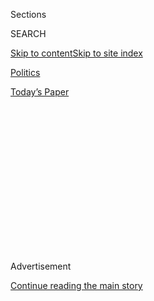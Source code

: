 <div id="app">

<div>

<div>

<div>

<div class="NYTAppHideMasthead css-1q2w90k e1suatyy0">

<div class="section css-ui9rw0 e1suatyy2">

<div class="css-eph4ug er09x8g0">

<div class="css-6n7j50">

</div>

<span class="css-1dv1kvn">Sections</span>

<div class="css-10488qs">

<span class="css-1dv1kvn">SEARCH</span>

</div>

[Skip to content](#site-content)[Skip to site
index](#site-index)

</div>

<div id="masthead-section-label" class="css-1wr3we4 eaxe0e00">

[Politics](https://www.nytimes3xbfgragh.onion/section/politics)

</div>

<div class="css-10698na e1huz5gh0">

</div>

</div>

<div id="masthead-bar-one" class="section hasLinks css-15hmgas e1csuq9d3">

<div class="css-uqyvli e1csuq9d0">

</div>

<div class="css-1uqjmks e1csuq9d1">

</div>

<div class="css-9e9ivx">

[](https://myaccount.nytimes3xbfgragh.onion/auth/login?response_type=cookie&client_id=vi)

</div>

<div class="css-1bvtpon e1csuq9d2">

[Today’s
Paper](https://www.nytimes3xbfgragh.onion/section/todayspaper)

</div>

</div>

</div>

</div>

<div data-aria-hidden="false">

<div id="site-content" data-role="main">

<div>

<div class="css-1aor85t" style="opacity:0.000000001;z-index:-1;visibility:hidden">

<div class="css-1hqnpie">

<div class="css-epjblv">

<span class="css-17xtcya">[Politics](/section/politics)</span><span class="css-x15j1o">|</span><span class="css-fwqvlz">The
Perfect Weapon: How Russian Cyberpower Invaded the
U.S.</span>

</div>

<div class="css-k008qs">

<div class="css-1iwv8en">

<span class="css-18z7m18"></span>

<div>

</div>

</div>

<span class="css-1n6z4y">https://nyti.ms/2hBJis3</span>

<div class="css-1705lsu">

<div class="css-4xjgmj">

<div class="css-4skfbu" data-role="toolbar" data-aria-label="Social Media Share buttons, Save button, and Comments Panel with current comment count" data-testid="share-tools">

  - 
  - 
  - 
  - 
    
    <div class="css-6n7j50">
    
    </div>

  - 
  - 

</div>

</div>

</div>

</div>

</div>

</div>

<div id="NYT_TOP_BANNER_REGION" class="css-13pd83m">

</div>

<div id="top-wrapper" class="css-1sy8kpn">

<div id="top-slug" class="css-l9onyx">

Advertisement

</div>

[Continue reading the main
story](#after-top)

<div class="ad top-wrapper" style="text-align:center;height:100%;display:block;min-height:250px">

<div id="top" class="place-ad" data-position="top" data-size-key="top">

</div>

</div>

<div id="after-top">

</div>

</div>

<div id="sponsor-wrapper" class="css-1hyfx7x">

<div id="sponsor-slug" class="css-19vbshk">

Supported by

</div>

[Continue reading the main
story](#after-sponsor)

<div id="sponsor" class="ad sponsor-wrapper" style="text-align:center;height:100%;display:block">

</div>

<div id="after-sponsor">

</div>

</div>

<div class="css-1vkm6nb ehdk2mb0">

# The Perfect Weapon: How Russian Cyberpower Invaded the U.S.

</div>

<div class="css-79elbk" data-testid="photoviewer-wrapper">

<div class="css-z3e15g" data-testid="photoviewer-wrapper-hidden">

</div>

<div class="css-1a48zt4 ehw59r15" data-testid="photoviewer-children">

![<span class="css-16f3y1r e13ogyst0" data-aria-hidden="true">A filing
cabinet broken into in 1972 as part of the Watergate burglary sits
beside a computer server that Russian hackers breached during the 2016
presidential campaign at the Democratic National Committee’s
headquarters in
Washington.</span><span class="css-cnj6d5 e1z0qqy90" itemprop="copyrightHolder"><span class="css-1ly73wi e1tej78p0">Credit...</span><span><span>Justin
T. Gellerson for The New York
Times</span></span></span>](https://static01.graylady3jvrrxbe.onion/images/2016/12/14/us/14hack-top1-sub/14hack-top1-sub-articleLarge.jpg?quality=75&auto=webp&disable=upscale)

</div>

</div>

<div class="css-xt80pu e12qa4dv0">

<div class="css-18e8msd">

<div class="css-vp77d3 epjyd6m0">

<div class="css-1baulvz">

By [<span class="css-1baulvz" itemprop="name">Eric
Lipton</span>](https://www.nytimes3xbfgragh.onion/by/eric-lipton),
[<span class="css-1baulvz" itemprop="name">David E.
Sanger</span>](https://www.nytimes3xbfgragh.onion/by/david-e-sanger) and
[<span class="css-1baulvz last-byline" itemprop="name">Scott
Shane</span>](https://www.nytimes3xbfgragh.onion/by/scott-shane)

</div>

</div>

  - Dec. 13,
    2016

  - 
    
    <div class="css-4xjgmj">
    
    <div class="css-d8bdto" data-role="toolbar" data-aria-label="Social Media Share buttons, Save button, and Comments Panel with current comment count" data-testid="share-tools">
    
      - 
      - 
      - 
      - 
        
        <div class="css-6n7j50">
        
        </div>
    
      - 
      - 
    
    </div>
    
    </div>

</div>

<div class="css-tk9fsr">

[Читать статью
по-русски](https://www.nytimes3xbfgragh.onion/2016/12/21/world/russia-hack-presidential-election.html "Read in Russian")

</div>

</div>

<div class="section meteredContent css-1r7ky0e" name="articleBody" itemprop="articleBody">

<div class="css-1fanzo5 StoryBodyCompanionColumn">

<div class="css-53u6y8">

WASHINGTON — When Special Agent Adrian Hawkins of the Federal Bureau of
Investigation called the Democratic National Committee in September 2015
to pass along some troubling news about its computer network, he was
transferred, naturally, to the help desk.

His message was brief, if alarming. At least one computer system
belonging to the D.N.C. had been compromised by hackers federal
investigators had named “the
[Dukes](https://labsblog.f-secure.com/2015/09/17/the-dukes-7-years-of-russian-cyber-espionage/),”
a [cyberespionage
team](https://www.nytimes3xbfgragh.onion/2020/07/16/us/politics/vaccine-hacking-russia.html)
linked to the Russian government.

The F.B.I. knew it well: The bureau had spent the last few years trying
to kick the Dukes out of the unclassified email systems of the White
House, the State Department and even the Joint Chiefs of Staff, one of
the government’s best-protected networks.

Yared Tamene, the tech-support contractor at the D.N.C. who fielded the
call, was no expert in cyberattacks. His first moves were to check
Google for “the Dukes” and conduct a cursory search of the D.N.C.
computer system logs to look for hints of such a cyberintrusion. By his
own account, he did not look too hard even after Special Agent Hawkins
called back repeatedly over the next several weeks — in part because he
wasn’t certain the caller was a real F.B.I. agent and not an impostor.

</div>

</div>

<div class="css-1fanzo5 StoryBodyCompanionColumn">

<div class="css-53u6y8">

“I had no way of differentiating the call I just received from a prank
call,” Mr. Tamene wrote in an internal memo, obtained by The New York
Times, that detailed his contact with the F.B.I.

It was the cryptic first sign of a cyberespionage and
information-warfare campaign devised to disrupt the 2016 presidential
election, the first such attempt by a foreign power in American history.
What started as an information-gathering operation, intelligence
officials believe, ultimately morphed into an effort to harm one
candidate, Hillary Clinton, and tip the election to her opponent, Donald
J. Trump.

Like another famous American election scandal, it started with a
break-in at the D.N.C. The first time, 44 years ago at the committee’s
old offices in the Watergate complex, the burglars planted listening
devices and jimmied a filing cabinet. This time, the burglary was
conducted from afar, directed by the Kremlin, with spear-phishing emails
and zeros and
ones.

</div>

</div>

<div style="max-width:100%;margin:0 auto">

<div class="css-17dprlf" data-id="100000004818376" data-slug="14hack-phishing" style="max-width:300px">

</div>

</div>

<div class="css-1fanzo5 StoryBodyCompanionColumn">

<div class="css-53u6y8">

An examination by The Times of the Russian operation — based on
interviews with dozens of players targeted in the attack, intelligence
officials who investigated it and Obama administration officials who
deliberated over the best response — reveals a series of missed signals,
slow responses and a continuing underestimation of the seriousness of
the cyberattack.

</div>

</div>

<div class="css-1fanzo5 StoryBodyCompanionColumn">

<div class="css-53u6y8">

The D.N.C.’s fumbling encounter with the F.B.I. meant the best chance to
halt the Russian intrusion was lost. The failure to grasp the scope of
the attacks undercut efforts to minimize their impact. And the White
House’s reluctance to respond forcefully meant the Russians have not
paid a heavy price for their actions, a decision that could prove
critical in deterring future cyberattacks.

The low-key approach of the F.B.I. meant that Russian hackers could roam
freely through the committee’s network for nearly seven months before
top D.N.C. officials were alerted to the attack and hired cyberexperts
to protect their systems. In the meantime, the hackers moved on to
targets outside the D.N.C., including Mrs. Clinton’s campaign chairman,
John D. Podesta, whose private email account was hacked months later.

Even Mr. Podesta, a savvy Washington insider who had written a [2014
report on cyberprivacy for President
Obama](https://www.whitehouse.gov/sites/default/files/docs/big_data_privacy_report_may_1_2014.pdf),
did not truly understand the gravity of the hacking.

</div>

</div>

<div class="css-79elbk" data-testid="photoviewer-wrapper">

<div class="css-z3e15g" data-testid="photoviewer-wrapper-hidden">

</div>

<div class="css-1a48zt4 ehw59r15" data-testid="photoviewer-children">

![<span class="css-16f3y1r e13ogyst0" data-aria-hidden="true">Charles
Delavan, a Clinton campaign aide, incorrectly legitimized a phishing
email sent to the personal account of John D. Podesta, the campaign
chairman.</span>](https://static01.graylady3jvrrxbe.onion/images/2016/12/14/us/14HACK-tear1/14HACK1-articleLarge.jpg?quality=75&auto=webp&disable=upscale)

</div>

</div>

<div class="css-1fanzo5 StoryBodyCompanionColumn">

<div class="css-53u6y8">

By last summer, Democrats watched in helpless fury as their private
emails and confidential documents appeared online day after day —
procured by Russian intelligence agents, posted on WikiLeaks and other
websites, then eagerly reported on by the American media, including The
Times. Mr. Trump gleefully cited many of the purloined emails on the
campaign trail.

The fallout included [the resignations of Representative Debbie
Wasserman Schultz of
Florida](https://www.nytimes3xbfgragh.onion/2016/07/25/us/politics/debbie-wasserman-schultz-dnc-wikileaks-emails.html),
the chairwoman of the D.N.C., and most of her top party aides. Leading
Democrats were sidelined at the height of the campaign, silenced by
revelations of embarrassing emails or consumed by the scramble to deal
with the hacking. Though little-noticed by the public, [confidential
documents taken by the Russian hackers from the D.N.C.’s sister
organization](https://guccifer2.wordpress.com/2016/08/15/dccc-internal-docs-on-primaries-in-florida/),
the Democratic Congressional Campaign Committee, turned up in
congressional races in a dozen states, [tainting some of them with
accusations of
scandal](http://www.nytimes3xbfgragh.onion/2016/12/13/us/politics/house-democrats-hacking-dccc.html "Times article on the Democratic House candidates who were affected.").

</div>

</div>

<div class="css-79elbk" data-testid="photoviewer-wrapper">

<div class="css-z3e15g" data-testid="photoviewer-wrapper-hidden">

</div>

<div class="css-1a48zt4 ehw59r15" data-testid="photoviewer-children">

<div class="css-1xdhyk6 erfvjey0">

<span class="css-1ly73wi e1tej78p0">Image</span>

<div class="css-zjzyr8">

<div data-testid="lazyimage-container" style="height:250.68888888888893px">

</div>

</div>

</div>

<span class="css-16f3y1r e13ogyst0" data-aria-hidden="true">President
Vladimir V. Putin of Russia during a reception last week at the Kremlin
in
Moscow.</span><span class="css-cnj6d5 e1z0qqy90" itemprop="copyrightHolder"><span class="css-1ly73wi e1tej78p0">Credit...</span><span>Pool
photo by Alexei Nikolsky</span></span>

</div>

</div>

<div class="css-1fanzo5 StoryBodyCompanionColumn">

<div class="css-53u6y8">

In recent days, a skeptical president-elect, the nation’s intelligence
agencies and the two major parties have become embroiled in an
extraordinary public dispute over what evidence exists that President
Vladimir V. Putin of Russia moved beyond mere espionage to deliberately
try to subvert American democracy and pick the winner of the
presidential election.

</div>

</div>

<div class="css-1fanzo5 StoryBodyCompanionColumn">

<div class="css-53u6y8">

Many of Mrs. Clinton’s closest aides believe that the Russian assault
had a profound impact on the election, while conceding that other
factors — Mrs. Clinton’s weaknesses as a candidate; her private email
server; the public statements of the F.B.I. director, James B. Comey,
about her handling of classified information — were also important.

While there’s no way to be certain of the ultimate impact of the hack,
this much is clear: A low-cost, high-impact weapon that Russia had
test-fired in elections from Ukraine to Europe was trained on the United
States, with devastating effectiveness. For Russia, with an enfeebled
economy and a nuclear arsenal it cannot use short of all-out war,
cyberpower proved the perfect weapon: cheap, hard to see coming, hard to
trace.

</div>

</div>

<div class="css-1sngw6j">

[](https://www.nytimes3xbfgragh.onion/interactive/2016/07/27/us/politics/trail-of-dnc-emails-russia-hacking.html)

<div class="css-1eoytci">

![](https://static01.graylady3jvrrxbe.onion/images/2016/07/27/us/politics/trail-of-dnc-emails-russia-hacking-1469656463301/trail-of-dnc-emails-russia-hacking-1469656463301-thumbLarge-v6.png)

</div>

<div class="css-1rha1bf">

## Following the Links From Russian Hackers to the U.S. Election

How U.S. intelligence officials have connected the Russian government to
an attempt to disrupt the 2016 presidential election.

</div>

</div>

<div class="css-1fanzo5 StoryBodyCompanionColumn">

<div class="css-53u6y8">

“There shouldn’t be any doubt in anybody’s mind,” Adm. Michael S.
Rogers, the director of the National Security Agency and commander of
United States Cyber Command, said at a postelection conference. “This
was not something that was done casually, this was not something that
was done by chance, this was not a target that was selected purely
arbitrarily,” he said. “This was a conscious effort by a nation-state to
attempt to achieve a specific effect.”

For the people whose emails were stolen, this new form of political
sabotage has left a trail of shock and professional damage. Neera
Tanden, president of the Center for American Progress and a key Clinton
supporter, recalls walking into the busy Clinton transition offices,
humiliated to see her face on television screens as pundits [discussed a
leaked email in which she had called Mrs. Clinton’s instincts
“suboptimal.”](http://www.cnn.com/2016/10/18/politics/clinton-staffers-frustrated-hillary-clinton-bill-clinton-chelsea-clinton/)

“It was just a sucker punch to the gut every day,” Ms. Tanden said. “It
was the worst professional experience of my
life.”

</div>

</div>

<div style="max-width:100%;margin:0 auto">

<div class="css-17dprlf" data-id="100000004827145" data-slug="14hack-pq1" style="max-width:300px">

</div>

</div>

<div class="css-1fanzo5 StoryBodyCompanionColumn">

<div class="css-53u6y8">

The United States, too, has carried out cyberattacks, and in decades
past the C.I.A. tried to subvert foreign elections. But the Russian
attack is increasingly understood across the political spectrum as an
ominous historic landmark — with one notable exception: Mr. Trump has
rejected the findings of the intelligence agencies he will soon oversee
as “ridiculous,” insisting that the hacker may be American, or Chinese,
but that “they have no idea.”

Mr. Trump cited the reported disagreements between the agencies about
whether Mr. Putin intended to help elect him. On Tuesday, a Russian
government spokesman echoed Mr. Trump’s scorn.

“This tale of ‘hacks’ resembles a banal brawl between American security
officials over spheres of influence,” Maria Zakharova, the spokeswoman
for the Russian Foreign Ministry, wrote on
Facebook.

</div>

</div>

<div style="max-width:100%;margin:0 auto">

<div class="css-17dprlf" data-id="100000004823193" data-slug="dccc-promo" style="max-width:300px">

</div>

</div>

<div class="css-1fanzo5 StoryBodyCompanionColumn">

<div class="css-53u6y8">

Over the weekend, four prominent senators — two Republicans and two
Democrats — joined forces to pledge an investigation while pointedly
ignoring Mr. Trump’s skeptical claims.

“Democrats and Republicans must work together, and across the
jurisdictional lines of the Congress, to examine these recent incidents
thoroughly and devise comprehensive solutions to deter and defend
against further cyberattacks,” said Senators John McCain, Lindsey
Graham, Chuck Schumer and Jack Reed.

</div>

</div>

<div class="css-1fanzo5 StoryBodyCompanionColumn">

<div class="css-53u6y8">

“This cannot become a partisan issue,” they said. “The stakes are too
high for our country.”

## A Target for Break-Ins

Sitting in the basement of the Democratic National Committee
headquarters, below a wall-size 2012 portrait of a smiling Barack Obama,
is a 1960s-era filing cabinet missing the handle on the bottom drawer.
Only a framed newspaper story hanging on the wall hints at the
importance of this aged piece of office furniture.

[“GOP Security Aide Among 5 Arrested in Bugging
Affair,”](http://www.washingtonpost.com/wp-srv/local/longterm/tours/scandal/watergat.htm)
reads the headline from the front page of The Washington Post on June
19, 1972, with the bylines of Bob Woodward and Carl Bernstein.

Andrew Brown, 37, the technology director at the D.N.C., was born after
that famous break-in. But as he began to plan for this year’s election
cycle, he was well aware that the D.N.C. could become a break-in target
again.

There were aspirations to ensure that the D.N.C. was well protected
against cyberintruders — and then there was the reality, Mr. Brown and
his bosses at the organization acknowledged: The D.N.C. was a nonprofit
group, dependent on donations, with a fraction of the security budget
that a corporation its size would have.

“There was never enough money to do everything we needed to do,” Mr.
Brown said.

The D.N.C. had a standard email spam-filtering service, intended to
block phishing attacks and malware created to resemble legitimate email.
But when Russian hackers started in on the D.N.C., the committee did not
have the most advanced systems in place to track suspicious traffic,
internal D.N.C. memos show.

Mr. Tamene, who reports to Mr. Brown and fielded the call from the
F.B.I. agent, was not a full-time D.N.C. employee; he works for a
Chicago-based contracting firm called [The MIS
Department](https://web.archive.org/web/20160507204851/http://www.misdepartment.com/staff).
He was left to figure out, largely on his own, how to respond — and even
whether the man who had called in to the D.N.C. switchboard was really
an F.B.I. agent.

“The F.B.I. thinks the D.N.C. has at least one compromised computer on
its network and the F.B.I. wanted to know if the D.N.C. is aware, and if
so, what the D.N.C. is doing about it,” Mr. Tamene wrote in an internal
memo about his contacts with the F.B.I. He added that “the Special Agent
told me to look for a specific type of malware dubbed ‘Dukes’ by the
U.S. intelligence community and in cybersecurity circles.”

</div>

</div>

<div class="css-1fanzo5 StoryBodyCompanionColumn">

<div class="css-53u6y8">

Part of the problem was that Special Agent Hawkins did not show up in
person at the D.N.C. Nor could he email anyone there, as that risked
alerting the hackers that the F.B.I. knew they were in the
system.

</div>

</div>

<div class="css-79elbk" data-testid="photoviewer-wrapper">

<div class="css-z3e15g" data-testid="photoviewer-wrapper-hidden">

</div>

<div class="css-1a48zt4 ehw59r15" data-testid="photoviewer-children">

<div class="css-1xdhyk6 erfvjey0">

<span class="css-1ly73wi e1tej78p0">Image</span>

<div class="css-zjzyr8">

<div data-testid="lazyimage-container" style="height:190.75555555555553px">

</div>

</div>

</div>

<span class="css-16f3y1r e13ogyst0" data-aria-hidden="true">An internal
memo by Yared Tamene, a tech-support contractor at the D.N.C., expressed
uncertainty about the identity of Special Agent Adrian Hawkins of the
F.B.I., who called to inform him of the breach.</span>

</div>

</div>

<div class="css-1fanzo5 StoryBodyCompanionColumn">

<div class="css-53u6y8">

Mr. Tamene’s initial scan of the D.N.C. system — using his
less-than-optimal tools and incomplete targeting information from the
F.B.I. — found nothing. So when Special Agent Hawkins called repeatedly
in October, leaving voice mail messages for Mr. Tamene, urging him to
call back, “I did not return his calls, as I had nothing to report,” Mr.
Tamene explained in his memo.

In November, Special Agent Hawkins called with more ominous news. A
D.N.C. computer was “calling home, where home meant Russia,” Mr.
Tamene’s memo says, referring to software sending information to
Moscow. “SA Hawkins added that the F.B.I. thinks that this calling home
behavior could be the result of a state-sponsored attack.”

Mr. Brown knew that Mr. Tamene, who declined to comment, was fielding
calls from the F.B.I. But he was tied up on a different problem:
evidence suggesting that the campaign of Senator Bernie Sanders of
Vermont, Mrs. Clinton’s main Democratic opponent, had improperly gained
access to her campaign data.

Ms. Wasserman Schultz, then the D.N.C.’s chairwoman, and Amy Dacey, then
its chief executive, said in interviews that neither of them was
notified about the early reports that the committee’s system had likely
been compromised.

Shawn Henry, who once led the F.B.I.’s cyber division and is now
president of CrowdStrike Services, the cybersecurity firm retained by
the D.N.C. in April, said he was baffled that the F.B.I. did not call a
more senior official at the D.N.C. or send an agent in person to the
party headquarters to try to force a more vigorous response.

</div>

</div>

<div class="css-1fanzo5 StoryBodyCompanionColumn">

<div class="css-53u6y8">

“We are not talking about an office that is in the middle of the woods
of Montana,” Mr. Henry said. “We are talking about an office that is
half a mile from the F.B.I. office that is getting the notification.”

“This is not a mom-and-pop delicatessen or a local library. This is a
critical piece of the U.S. infrastructure because it relates to our
electoral process, our elected officials, our legislative process, our
executive process,” he added. “To me it is a high-level, serious issue,
and if after a couple of months you don’t see any results, somebody
ought to raise that to a higher level.”

The F.B.I. declined to comment on the agency’s handling of the hack.
“The F.B.I. takes very seriously any compromise of public and private
sector systems,” it said in a statement, adding that agents “will
continue to share information” to help targets “safeguard their systems
against the actions of persistent cybercriminals.”

By March, Mr. Tamene and his team had met at least twice in person with
the F.B.I. and concluded that Agent Hawkins was really a federal
employee. But then the situation took a dire turn.

A second team of Russian-affiliated hackers began to target the D.N.C.
and other players in the political world, particularly Democrats. Billy
Rinehart, a former D.N.C. regional field director who was then working
for Mrs. Clinton’s campaign, got an odd email warning from Google.

“Someone just used your password to try to sign into your Google
account,” [the March 22 email
said](http://www.documentcloud.org/documents/3237163-Rinehart-Hacking-Email.html),
adding that the sign-in attempt had occurred in Ukraine. “Google stopped
this sign-in attempt. You should change your password immediately.”

Mr. Rinehart was in Hawaii at the time. He remembers checking his email
at 4 a.m. for messages from East Coast associates. Without thinking much
about the notification, he clicked on the “change password” button and
half asleep, as best he can remember, he typed in a new
password.

</div>

</div>

<div class="css-79elbk" data-testid="photoviewer-wrapper">

<div class="css-z3e15g" data-testid="photoviewer-wrapper-hidden">

</div>

<div class="css-1a48zt4 ehw59r15" data-testid="photoviewer-children">

<div class="css-1xdhyk6 erfvjey0">

<span class="css-1ly73wi e1tej78p0">Image</span>

<div class="css-zjzyr8">

<div data-testid="lazyimage-container" style="height:333.1777777777778px">

</div>

</div>

</div>

<span class="css-16f3y1r e13ogyst0" data-aria-hidden="true">A screenshot
of the phishing email that Billy Rinehart clicked on, unknowingly giving
Russian hackers access to his account. The New York Times has redacted
Mr. Rinehart’s email address.</span>

</div>

</div>

<div class="css-1fanzo5 StoryBodyCompanionColumn">

<div class="css-53u6y8">

What he did not know until months later is that he had just given the
Russian hackers access to his email account.

Hundreds of similar phishing emails were being sent to American
political targets, including an identical email sent on March 19 to Mr.
Podesta, chairman of the Clinton campaign. Given how many emails Mr.
Podesta received through this personal email account, several aides also
had access to it, and one of them noticed the warning email, sending it
to a computer technician to make sure it was legitimate before anyone
clicked on the “change password” button.

“This is a legitimate email,” Charles Delavan, [a Clinton campaign aide,
replied](https://wikileaks.org/podesta-emails/emailid/34899) to another
of Mr. Podesta’s aides, who had noticed the alert. “John needs to change
his password immediately.”

With another click, a decade of emails that Mr. Podesta maintained in
his Gmail account — a total of about 60,000 — were unlocked for the
Russian hackers. Mr. Delavan, in an interview, said that his bad advice
was a result of a typo: He knew this was a phishing attack, as the
campaign was getting dozens of them. He said he had meant to type that
it was an “illegitimate” email, an error that he said has plagued him
ever
since.

</div>

</div>

<div class="css-79elbk" data-testid="photoviewer-wrapper">

<div class="css-z3e15g" data-testid="photoviewer-wrapper-hidden">

</div>

<div class="css-1a48zt4 ehw59r15" data-testid="photoviewer-children">

<div class="css-1xdhyk6 erfvjey0">

<span class="css-1ly73wi e1tej78p0">Image</span>

<div class="css-zjzyr8">

<div data-testid="lazyimage-container" style="height:258.4561403508772px">

</div>

</div>

</div>

<span class="css-16f3y1r e13ogyst0" data-aria-hidden="true">Mr. Podesta,
center, with Huma Abedin, Hillary Clinton’s closest aide, in Brooklyn
the day after the election. Hackers gained access to tens of thousands
of Mr. Podesta’s
emails.</span><span class="css-cnj6d5 e1z0qqy90" itemprop="copyrightHolder"><span class="css-1ly73wi e1tej78p0">Credit...</span><span>Dave
Sanders for The New York Times</span></span>

</div>

</div>

<div class="css-1fanzo5 StoryBodyCompanionColumn">

<div class="css-53u6y8">

During this second wave, the hackers also gained access to the
Democratic Congressional Campaign Committee, and then, through a virtual
private network connection, to the main computer network of the D.N.C.

</div>

</div>

<div class="css-1fanzo5 StoryBodyCompanionColumn">

<div class="css-53u6y8">

The F.B.I. observed this surge of activity as well, again reaching out
to Mr. Tamene to warn him. Yet Mr. Tamene still saw no reason to be
alarmed: He found copies of the phishing emails in the D.N.C.’s spam
filter. But he had no reason, he said, to believe that the computer
systems had been infiltrated.

One bit of progress had finally been made by the middle of April: The
D.N.C., seven months after it had first been warned, finally installed a
“robust set of monitoring tools,” Mr. Tamene’s internal memo
says.

## Honing Stealthy Tactics

</div>

</div>

<div class="css-79elbk" data-testid="photoviewer-wrapper">

<div class="css-z3e15g" data-testid="photoviewer-wrapper-hidden">

</div>

<div class="css-1a48zt4 ehw59r15" data-testid="photoviewer-children">

<div class="css-1xdhyk6 erfvjey0">

<span class="css-1ly73wi e1tej78p0">Image</span>

<div class="css-zjzyr8">

<div data-testid="lazyimage-container" style="height:257.77777777777777px">

</div>

</div>

</div>

<span class="css-16f3y1r e13ogyst0" data-aria-hidden="true">The
headquarters of the Russian F.S.B., the main successor to the Soviet-era
K.G.B., in
Moscow.</span><span class="css-cnj6d5 e1z0qqy90" itemprop="copyrightHolder"><span class="css-1ly73wi e1tej78p0">Credit...</span><span>Pavel
Golovkin/Associated Press</span></span>

</div>

</div>

<div class="css-1fanzo5 StoryBodyCompanionColumn">

<div class="css-53u6y8">

The United States had two decades of warning that Russia’s intelligence
agencies were trying to break into America’s most sensitive computer
networks. But the Russians have always managed to stay a step ahead.

Their first major attack was detected on Oct. 7, 1996, when a computer
operator at the Colorado School of Mines discovered some nighttime
computer activity he could not explain. The school had a major contract
with the Navy, and the operator warned his contacts there. But as
happened two decades later at the D.N.C., at first “everyone was unable
to connect the dots,” said [Thomas
Rid](http://www.kcl.ac.uk/sspp/departments/warstudies/people/professors/rid.aspx),
a scholar at King’s College in London who has studied the attack.

Investigators gave it a name — [Moonlight
Maze](https://medium.com/@chris_doman/the-first-sophistiated-cyber-attacks-how-operation-moonlight-maze-made-history-2adb12cc43f7#.ghd5tn5cf)
— and spent two years, often working day and night, tracing how it
hopped from the Navy to the Department of Energy to the Air Force and
NASA. In the end, they concluded that the total number of files stolen,
if printed and stacked, would be taller than the Washington Monument.

Whole weapons designs were flowing out the door, and it was a first
taste of what was to come: an escalating campaign of cyberattacks around
the world.

</div>

</div>

<div class="css-1fanzo5 StoryBodyCompanionColumn">

<div class="css-53u6y8">

But for years, the Russians stayed largely out of the headlines, thanks
to the Chinese — who took bigger risks, and often got caught. They stole
the designs for the F-35 fighter jet, corporate secrets for rolling
steel, even the blueprints for gas pipelines that supply much of the
United States. And during the 2008 presidential election cycle, Chinese
intelligence hacked into the campaigns of Mr. Obama and Mr. McCain,
making off with internal position papers and communications. But they
didn’t publish any of it.

The Russians had not gone away, of course. “They were just a lot more
stealthy,” said [Kevin
Mandia](https://www.fireeye.com/company/leadership.html), a former Air
Force intelligence officer who spent most of his days fighting off
Russian cyberattacks before founding Mandiant, a cybersecurity firm that
is now a division of FireEye — and the company the Clinton campaign
brought in to secure its own systems.

The Russians were also quicker to turn their attacks to political
purposes. A 2007 cyberattack on Estonia, a former Soviet republic that
had joined NATO, sent a message that Russia could paralyze the country
without invading it. The next year cyberattacks were used during
Russia’s war with Georgia.

But American officials did not imagine that the Russians would dare try
those techniques inside the United States. They were largely focused on
preventing what former Defense Secretary Leon E. Panetta warned was an
approaching “cyber Pearl Harbor” — a shutdown of the power grid or
cellphone networks.

But in 2014 and 2015, a Russian hacking group began systematically
targeting the State Department, the White House and the Joint Chiefs of
Staff. “Each time, they eventually met with some form of success,”
Michael Sulmeyer, a former cyberexpert for the secretary of defense, and
Ben Buchanan, now both of the [Harvard Cyber Security
Project](http://belfercenter.ksg.harvard.edu/project/69/cyber_security_project.html),
wrote recently in a soon-to-be published paper for the Carnegie
Endowment.

The Russians grew stealthier and stealthier, tricking government
computers into sending out data while disguising the electronic “command
and control” messages that set off alarms for anyone looking for
malicious actions. The State Department was so crippled that it
repeatedly closed its systems to throw out the intruders. At one point,
officials traveling to Vienna with Secretary of State John Kerry for the
Iran nuclear negotiations had to set up commercial Gmail accounts just
to communicate with one another and with reporters traveling with them.

Mr. Obama was briefed regularly on all this, but he made a decision that
many in the White House now regret: He did not name Russians publicly,
or issue sanctions. There was always a reason: fear of escalating a
cyberwar, and concern that the United States needed Russia’s cooperation
in negotiations over Syria.

</div>

</div>

<div class="css-1fanzo5 StoryBodyCompanionColumn">

<div class="css-53u6y8">

“We’d have all these circular meetings,” one senior State Department
official said, “in which everyone agreed you had to push back at the
Russians and push back hard. But it didn’t happen.”

So the Russians escalated again — breaking into systems not just for
espionage, but to publish or broadcast what they found, known as
“doxing” in the cyberworld.

It was a brazen change in tactics, moving the Russians from espionage to
influence operations. In February 2014, [they broadcast an intercepted
phone
call](https://www.nytimes3xbfgragh.onion/2014/02/08/world/europe/ukraine.html)
between Victoria Nuland, the assistant secretary of state who handles
Russian affairs and has a contentious relationship with Mr. Putin, and
Geoffrey Pyatt, the United States ambassador to Ukraine. Ms. Nuland was
heard describing a little-known American effort to broker a deal in
Ukraine, then in political turmoil.

They were not the only ones on whom the Russians used the steal-and-leak
strategy. The Open Society Foundation, run by George Soros, was a major
target, and [when its documents were
released](http://soros.dcleaks.com/), some turned out to have been
altered to make it appear as if the foundation was financing Russian
opposition members.

Last year, the attacks became more aggressive. Russia hacked a major
French television station, frying critical hardware. Around Christmas,
it attacked part of the power grid in Ukraine, dropping a portion of the
country into darkness, killing backup generators and taking control of
generators. In retrospect, it was a warning shot.

The attacks “were not fully integrated military operations,” Mr.
Sulmeyer said. But they showed an increasing
boldness.

## Cozy Bear and Fancy Bear

</div>

</div>

<div class="css-79elbk" data-testid="photoviewer-wrapper">

<div class="css-z3e15g" data-testid="photoviewer-wrapper-hidden">

</div>

<div class="css-1a48zt4 ehw59r15" data-testid="photoviewer-children">

<div class="css-1xdhyk6 erfvjey0">

<span class="css-1ly73wi e1tej78p0">Image</span>

<div class="css-zjzyr8">

<div data-testid="lazyimage-container" style="height:257.77777777777777px">

</div>

</div>

</div>

<span class="css-16f3y1r e13ogyst0" data-aria-hidden="true">Supporters
of President-elect Donald J. Trump at a “thank you” rally last week in
Des
Moines.</span><span class="css-cnj6d5 e1z0qqy90" itemprop="copyrightHolder"><span class="css-1ly73wi e1tej78p0">Credit...</span><span>Doug
Mills/The New York Times</span></span>

</div>

</div>

<div class="css-1fanzo5 StoryBodyCompanionColumn">

<div class="css-53u6y8">

The day before the White House Correspondents’ Association dinner in
April, Ms. Dacey, the D.N.C.’s chief executive, was preparing for a
night of parties when she got an urgent phone call.

With the new monitoring system in place, Mr. Tamene had examined
administrative logs of the D.N.C.’s computer system and found something
very suspicious: An unauthorized person, with administrator-level
security status, had gained access to the D.N.C.’s computers.

“Not sure it is related to what the F.B.I. has been noticing,” said one
internal D.N.C. email sent on April 29. “The D.N.C. may have been hacked
in a serious way this week, with password theft,
etc.”

</div>

</div>

<div style="max-width:100%;margin:0 auto">

<div class="css-17dprlf" data-id="100000004827157" data-slug="14hack-pq2" style="max-width:300px">

</div>

</div>

<div class="css-1fanzo5 StoryBodyCompanionColumn">

<div class="css-53u6y8">

No one knew just how bad the breach was — but it was clear that a lot
more than a single filing cabinet worth of materials might have been
taken. A secret committee was immediately created, including Ms. Dacey,
Ms. Wasserman Schultz, Mr. Brown and [Michael
Sussmann](https://www.perkinscoie.com/en/professionals/michael-sussmann.html),
a former cybercrimes prosecutor at the Department of Justice who now
works at Perkins Coie, the Washington law firm that handles D.N.C.
political matters.

“Three most important questions,” Mr. Sussmann wrote to his clients the
night the break-in was confirmed. “1) What data was accessed? 2) How was
it done? 3) How do we stop it?”

Mr. Sussmann instructed his clients not to use D.N.C. email because they
had just one opportunity to lock the hackers out — an effort that could
be foiled if the hackers knew that the D.N.C. was on to them.

</div>

</div>

<div class="css-1fanzo5 StoryBodyCompanionColumn">

<div class="css-53u6y8">

“You only get one chance to raise the drawbridge,” Mr. Sussmann said.
“If the adversaries know you are aware of their presence, they will
take steps to burrow in, or erase the logs that show they were
present.”

</div>

</div>

<div class="css-79elbk" data-testid="photoviewer-wrapper">

<div class="css-z3e15g" data-testid="photoviewer-wrapper-hidden">

</div>

<div class="css-1a48zt4 ehw59r15" data-testid="photoviewer-children">

<div class="css-1xdhyk6 erfvjey0">

<span class="css-1ly73wi e1tej78p0">Image</span>

<div class="css-zjzyr8">

<div data-testid="lazyimage-container" style="height:124.37777777777778px">

</div>

</div>

</div>

<span class="css-16f3y1r e13ogyst0" data-aria-hidden="true">Michael
Sussmann, a Washington lawyer and former cybercrime prosecutor at the
Justice Department, received an email in late April confirming that the
D.N.C.’s computer system had been compromised.</span>

</div>

</div>

<div class="css-1fanzo5 StoryBodyCompanionColumn">

<div class="css-53u6y8">

The D.N.C. immediately hired
[CrowdStrike](https://www.crowdstrike.com/), a cybersecurity firm, to
scan its computers, identify the intruders and build a new computer and
telephone system from scratch. Within a day, CrowdStrike confirmed that
the intrusion had originated in Russia, Mr. Sussmann said.

The work that such companies do is a computer version of old-fashioned
crime scene investigation, with fingerprints, bullet casings and DNA
swabs replaced by an electronic trail that can be just as incriminating.
And just as police detectives learn to identify the telltale methods of
a veteran burglar, so CrowdStrike investigators recognized the
distinctive handiwork of Cozy Bear and Fancy Bear.

Those are CrowdStrike’s nicknames for the two Russian hacking groups
that the firm found at work inside the D.N.C. network. Cozy Bear — the
group also known as the Dukes or A.P.T. 29, for “advanced persistent
threat” — may or may not be associated with the F.S.B., the main
successor to the Soviet-era K.G.B., but it is widely believed to be a
Russian government operation. It made its first appearance in 2014, said
Dmitri Alperovitch, CrowdStrike’s co-founder and chief technology
officer.

It was Cozy Bear, CrowdStrike concluded, that first penetrated the
D.N.C. in the summer of 2015, by sending spear-phishing emails to a long
list of American government agencies, Washington nonprofits and
government contractors. Whenever someone clicked on a phishing message,
the Russians would enter the network, “exfiltrate” documents of interest
and stockpile them for intelligence purposes.

“Once they got into the D.N.C., they found the data valuable and decided
to continue the operation,” said Mr. Alperovitch, who was born in Russia
and moved to the United States as a teenager.

</div>

</div>

<div class="css-1fanzo5 StoryBodyCompanionColumn">

<div class="css-53u6y8">

Only in March 2016 did Fancy Bear show up — first penetrating the
computers of the Democratic Congressional Campaign Committee, and then
jumping to the D.N.C., investigators believe. Fancy Bear, sometimes
called A.P.T. 28 and believed to be directed by the G.R.U., Russia’s
military intelligence agency, is an older outfit, tracked by Western
investigators for nearly a decade. It was Fancy Bear that got hold of
Mr. Podesta’s email.

Attribution, as the skill of identifying a cyberattacker is known, is
more art than science. It is often impossible to name an attacker with
absolute certainty. But over time, by accumulating a reference library
of hacking techniques and targets, it is possible to spot repeat
offenders. Fancy Bear, for instance, has gone after military and
political targets in Ukraine and Georgia, and at NATO installations.

That largely rules out cybercriminals and most countries, Mr.
Alperovitch said. “There’s no plausible actor that has an interest in
all those victims other than Russia,” he said. Another clue: The Russian
hacking groups tended to be active during working hours in the Moscow
time zone.

To their astonishment, Mr. Alperovitch said, CrowdStrike experts found
signs that the two Russian hacking groups had not coordinated their
attacks. Fancy Bear, apparently not knowing that Cozy Bear had been
rummaging in D.N.C. files for months, took many of the same documents.

In the six weeks after CrowdStrike’s arrival, in total secrecy, the
computer system at the D.N.C. was replaced. For a weekend, email and
phones were shut off; employees were told it was a system upgrade. All
laptops were turned in and the hard drives wiped clean, with the
uninfected information on them imaged to new drives.

Though D.N.C. officials had learned that the Democratic Congressional
Campaign Committee had been infected, too, they did not notify their
sister organization, which was in the same building, because they were
afraid that it would leak.

All of this work took place as the bitter contest for the Democratic
nomination continued to play out between Mrs. Clinton and Mr. Sanders,
and it was already causing a major distraction for Ms. Wasserman Schultz
and the D.N.C.’s chief executive.

</div>

</div>

<div class="css-1fanzo5 StoryBodyCompanionColumn">

<div class="css-53u6y8">

“This was not a bump in the road — bumps in the road happen all the
time,” she said in an interview. “Two different Russian spy agencies had
hacked into our network and stolen our property. And we did not yet know
what they had taken. But we knew they had very broad access to our
network. There was a tremendous amount of uncertainty. And it was
chilling.”

The D.N.C. executives and their lawyer had their first formal meeting
with senior F.B.I. officials in mid-June, nine months after the bureau’s
first call to the tech-support contractor. Among the early requests at
that meeting, according to participants: that the federal government
make a quick “attribution” formally blaming actors with ties to Russian
government for the attack to make clear that it was not routine hacking
but foreign espionage.

“You have a presidential election underway here and you know that the
Russians have hacked into the D.N.C.,” Mr. Sussmann said, recalling the
message to the F.B.I. “We need to tell the American public that. And
soon.”

## The Media’s Role

</div>

</div>

<div class="css-79elbk" data-testid="photoviewer-wrapper">

<div class="css-z3e15g" data-testid="photoviewer-wrapper-hidden">

</div>

<div class="css-1a48zt4 ehw59r15" data-testid="photoviewer-children">

<div class="css-1xdhyk6 erfvjey0">

<span class="css-1ly73wi e1tej78p0">Image</span>

<div class="css-zjzyr8">

<div data-testid="lazyimage-container" style="height:257.77777777777777px">

</div>

</div>

</div>

<span class="css-16f3y1r e13ogyst0" data-aria-hidden="true">Supporters
of Senator Bernie Sanders’s presidential campaign protested at the
Democratic National Convention in Philadelphia in
July.</span><span class="css-cnj6d5 e1z0qqy90" itemprop="copyrightHolder"><span class="css-1ly73wi e1tej78p0">Credit...</span><span>Ruth
Fremson/The New York Times</span></span>

</div>

</div>

<div class="css-1fanzo5 StoryBodyCompanionColumn">

<div class="css-53u6y8">

In mid-June, on Mr. Sussmann’s advice, D.N.C. leaders decided to take a
bold step. Concerned that word of the hacking might leak, they decided
to go public in The Washington Post with the
[news](https://www.washingtonpost.com/world/national-security/russian-government-hackers-penetrated-dnc-stole-opposition-research-on-trump/2016/06/14/cf006cb4-316e-11e6-8ff7-7b6c1998b7a0_story.html)
that the committee had been attacked. That way, they figured, they could
get ahead of the story, win a little sympathy from voters for being
victimized by Russian hackers and refocus on the campaign.

But the very next day, a new, deeply unsettling shock awaited them.
Someone calling himself Guccifer 2.0
[appeared](https://guccifer2.wordpress.com/2016/06/15/dnc/) on the web,
claiming to be the D.N.C. hacker — and he posted a confidential
committee document detailing Mr. Trump’s record and half a dozen other
documents to prove his bona fides.

</div>

</div>

<div class="css-cfo9c3">

</div>

<div class="css-1fanzo5 StoryBodyCompanionColumn">

<div class="css-53u6y8">

“And it’s just a tiny part of all docs I downloaded from the Democrats
networks,” he wrote. Then something more ominous: “The main part of the
papers, thousands of files and mails, I gave to WikiLeaks. They will
publish them soon.”

It was bad enough that Russian hackers had been spying inside the
committee’s network for months. Now the public release of documents had
turned a conventional espionage operation into something far more
menacing: political sabotage, an unpredictable, uncontrollable menace
for Democratic campaigns.

Guccifer 2.0 borrowed the moniker of an earlier hacker, a Romanian who
called himself Guccifer and was jailed for breaking into the personal
computers of former President George W. Bush, former Secretary of State
Colin L. Powell and other notables. This new attacker seemed intent on
showing that the D.N.C.’s cyberexperts at CrowdStrike were wrong to
blame Russia. Guccifer 2.0 called himself a “lone hacker” and mocked
CrowdStrike for calling the attackers “sophisticated.”

But online investigators quickly undercut his story. On a whim, Lorenzo
Franceschi-Bicchierai, a writer for Motherboard, the tech and culture
site of Vice, tried to contact Guccifer 2.0 by direct message on
Twitter.

“Surprisingly, he answered right away,” Mr. Franceschi-Bicchierai said.
But whoever was on the other end seemed to be mocking him. “I asked him
why he did it, and he said he wanted to expose the Illuminati. He called
himself a Gucci lover. And he said he was Romanian.”

That gave Mr. Franceschi-Bicchierai an idea. Using Google Translate, he
sent the purported hacker some questions in Romanian. The answers came
back in Romanian. But when he was offline, Mr. Franceschi-Bicchierai
checked with a couple of native speakers, who told him Guccifer 2.0 had
apparently been using Google Translate as well — and was clearly not the
Romanian he claimed to be.

Cyberresearchers found other clues pointing to Russia. Microsoft Word
documents posted by Guccifer 2.0 had been edited by someone calling
himself, in Russian, Felix Edmundovich — an obvious nom de guerre
honoring the founder of the Soviet secret police, [Felix Edmundovich
Dzerzhinsky](http://www.newworldencyclopedia.org/entry/Felix_Dzerzhinsky).
Bad links in the texts were marked by warnings in Russian, generated by
what was clearly a Russian-language version of
Word.

</div>

</div>

<div style="max-width:100%;margin:0 auto">

<div class="css-17dprlf" data-id="100000004826849" data-slug="runup-hack-desc" style="max-width:600px">

</div>

</div>

<div class="css-1fanzo5 StoryBodyCompanionColumn">

<div class="css-53u6y8">

When Mr. Franceschi-Bicchierai managed to engage Guccifer 2.0 over a
period of weeks, he found that his interlocutor’s tone and manner
changed. “At first he was careless and colloquial. Weeks later, he was
curt and more calculating,” he said. “It seemed like a group of people,
and a very sloppy attempt to cover up.”

Computer experts drew the same conclusion about
[DCLeaks.com](http://dcleaks.com/), a site that sprang up in June,
claiming to be the work of “hacktivists” but posting more stolen
documents. It, too, seemed to be a clumsy front for the same Russians
who had stolen the documents. Notably, the website was registered in
April, suggesting that the Russian hacking team planned well in advance
to make public what it stole.

In addition to what Guccifer 2.0 published on his site, he provided
material directly on request to some
[bloggers](http://hellofla.com/2016/08/12/guccifer-2-0-strikes-fl-18/)
and
[publications](https://theintercept.com/2016/10/09/exclusive-new-email-leak-reveals-clinton-campaigns-cozy-press-relationship/).
The steady flow of Guccifer 2.0 documents constantly undercut Democratic
messaging efforts. On July 6, 12 days before the Republican National
Convention began in Cleveland, Guccifer released the D.N.C.’s battle
plan and budget for countering it. For Republican operatives, it was
insider gold.

Then WikiLeaks, a far more established outlet, began to publish the
hacked material — just as Guccifer 2.0 had promised. On July 22, three
days before the start of the Democratic National Convention in
Philadelphia, [WikiLeaks dumped out 44,053 D.N.C. emails with 17,761
attachments](https://wikileaks.org/dnc-emails/). Some of the messages
made clear that some D.N.C. officials favored Mrs. Clinton over her
progressive challenger, Mr. Sanders.

That was no shock; Mr. Sanders, after all, had been an independent
socialist, not a Democrat, during his long career in Congress, while
Mrs. Clinton had been one of the party’s stars for decades. But the
emails, some of them crude or insulting, infuriated Sanders delegates as
they arrived in Philadelphia. Ms. Wasserman Schultz resigned under
pressure on the eve of the convention where she had planned to preside.

Mr. Trump, by now the Republican nominee, expressed delight at the
continuing jolts to his opponent, and he began to use Twitter and his
stump speeches to highlight the WikiLeaks releases. On July 25, he sent
out a lighthearted
[tweet](https://twitter.com/realDonaldTrump/status/757538729170964481):
“The new joke in town,” he wrote, “is that Russia leaked the
disastrous D.N.C. e-mails, which should never have been written
(stupid), because Putin likes me.”

</div>

</div>

<div class="css-1fanzo5 StoryBodyCompanionColumn">

<div class="css-53u6y8">

But WikiLeaks was far from finished. On Oct. 7, a month before the
election, the site began the serial publication of [thousands of private
emails to and from Mr. Podesta](https://wikileaks.org/podesta-emails/),
Mrs. Clinton’s campaign manager.

The same day, the United States formally accused the Russian government
of being behind the hackings, in [a joint
statement](https://www.dhs.gov/news/2016/10/07/joint-statement-department-homeland-security-and-office-director-national)
by the director of national intelligence and the Department of Homeland
Security, and Mr. Trump suffered his worst blow to date, with the
release of a recording in which he bragged about sexually assaulting
women.

The Podesta emails were nowhere near as sensational as the Trump video.
But, released by WikiLeaks day after day over the last month of the
campaign, they provided material for countless news reports. They
disclosed the contents of Mrs. Clinton’s speeches to large banks, which
she had refused to release. They exposed tensions inside the campaign,
including disagreements over donations to the Clinton Foundation that
staff members thought might look bad for the candidate and Ms. Tanden’s
complaint that Mrs. Clinton’s instincts were “suboptimal.”

“I was just mortified,” Ms. Tanden said in an interview. Her emails were
released on the eve of one of the presidential debates, she recalled. “I
put my hands over my head and said, ‘I can’t believe this is happening
to me.’” Though she had regularly appeared on television to support Mrs.
Clinton, she canceled her appearances because all the questions were
about what she had said in the emails.

Ms. Tanden, like other Democrats whose messages became public, said it
was obvious to her that WikiLeaks was trying its best to damage the
Clinton campaign. “If you care about transparency, you put all the
emails out at once,” she said. “But they wanted to hurt her. So they put
them out 1,800 to 3,000 a day.”

The Trump campaign knew in advance about WikiLeaks’ plans. Days before
the Podesta email release began, Roger Stone, a Republican operative
working with the Trump campaign, sent out an excited tweet about what
was coming.

</div>

</div>

<div class="css-cfo9c3">

</div>

<div class="css-1fanzo5 StoryBodyCompanionColumn">

<div class="css-53u6y8">

But in an interview, Mr. Stone said he had no role in the leaks; he had
just heard from an American with ties to WikiLeaks that damning emails
were coming.

Julian Assange, the WikiLeaks founder and editor, has resisted the
conclusion that his site became a pass-through for Russian hackers
working for Mr. Putin’s government or that he was deliberately trying to
undermine Mrs. Clinton’s candidacy. But the evidence on both counts
appears compelling.

In a series of email exchanges, Mr. Assange refused to say anything
about WikiLeaks’ source for the hacked material. He denied that he had
made his animus toward Mrs. Clinton clear in public statements (“False.
But what is this? Junior high?”) or that the site had timed the releases
for maximum negative effect on her campaign. “WikiLeaks makes its
decisions based on newsworthiness, including for its recent epic
scoops,” he wrote.

Mr. Assange disputed the conclusion of the Oct. 7 statement from the
intelligence agencies that the leaks were “intended to interfere with
the U.S. election process.”

“This is false,” he wrote. “As the disclosing party we know that this
was not the intent. Publishers publishing newsworthy information during
an election is part of a free
election.”

</div>

</div>

<div class="css-79elbk" data-testid="photoviewer-wrapper">

<div class="css-z3e15g" data-testid="photoviewer-wrapper-hidden">

</div>

<div class="css-1a48zt4 ehw59r15" data-testid="photoviewer-children">

<div class="css-1xdhyk6 erfvjey0">

<span class="css-1ly73wi e1tej78p0">Image</span>

<div class="css-zjzyr8">

<div data-testid="lazyimage-container" style="height:254.55555555555554px">

</div>

</div>

</div>

<span class="css-16f3y1r e13ogyst0" data-aria-hidden="true">Julian
Assange, the WikiLeaks founder and editor, disputed intelligence
agencies’ conclusion that the email leaks were “intended to interfere
with the U.S. election
process.”</span><span class="css-cnj6d5 e1z0qqy90" itemprop="copyrightHolder"><span class="css-1ly73wi e1tej78p0">Credit...</span><span>Steffi
Loos/Agence France-Presse — Getty Images</span></span>

</div>

</div>

<div class="css-1fanzo5 StoryBodyCompanionColumn">

<div class="css-53u6y8">

But asked whether he believed the leaks were one reason for Mr. Trump’s
election, Mr. Assange seemed happy to take credit. “Americans
extensively engaged with our publications,” he wrote. “According to
Facebook statistics WikiLeaks was the most referenced political topic
during October.”

</div>

</div>

<div class="css-1fanzo5 StoryBodyCompanionColumn">

<div class="css-53u6y8">

Though Mr. Assange did not say so, WikiLeaks’ best defense may be the
conduct of the mainstream American media. Every major publication,
including The Times, published multiple stories citing the D.N.C. and
Podesta emails posted by WikiLeaks, becoming a de facto instrument of
Russian intelligence.

Mr. Putin, a student of martial arts, had turned two institutions at the
core of American democracy — political campaigns and independent media —
to his own ends. The media’s appetite for the hacked material, and its
focus on the gossipy content instead of the Russian source, disturbed
some of those whose personal emails were being reposted across the web.

“What was really surprising to me?” Ms. Tanden said. “I could not
believe that reporters were covering
it.”

## Devising a Government Response

</div>

</div>

<div class="css-79elbk" data-testid="photoviewer-wrapper">

<div class="css-z3e15g" data-testid="photoviewer-wrapper-hidden">

</div>

<div class="css-1a48zt4 ehw59r15" data-testid="photoviewer-children">

<div class="css-1xdhyk6 erfvjey0">

<span class="css-1ly73wi e1tej78p0">Image</span>

<div class="css-zjzyr8">

<div data-testid="lazyimage-container" style="height:276.46666666666664px">

</div>

</div>

</div>

<span class="css-16f3y1r e13ogyst0" data-aria-hidden="true">The D.N.C.
headquarters in
Washington.</span><span class="css-cnj6d5 e1z0qqy90" itemprop="copyrightHolder"><span class="css-1ly73wi e1tej78p0">Credit...</span><span>Justin
T. Gellerson for The New York Times</span></span>

</div>

</div>

<div class="css-1fanzo5 StoryBodyCompanionColumn">

<div class="css-53u6y8">

Inside the White House, as Mr. Obama’s advisers debated their response,
their conversation turned to North Korea.

In late 2014, hackers working for Kim Jong-un, the North’s young and
unpredictable leader, had carried out a well-planned attack on Sony
Pictures Entertainment intended to stop the Christmastime release of a
comedy about a C.I.A. plot to kill Mr. Kim.

[In that case, embarrassing emails had also been
released.](https://www.nytimes3xbfgragh.onion/2014/12/31/business/media/sony-attack-first-a-nuisance-swiftly-grew-into-a-firestorm-.html?_r=0)
But the real damage was done to Sony’s own systems: More than 70 percent
of its computers melted down when a particularly virulent form of
malware was released. Within weeks, intelligence agencies [traced the
attack back to the North and its
leadership](https://www.nytimes3xbfgragh.onion/2014/12/31/business/media/sony-attack-first-a-nuisance-swiftly-grew-into-a-firestorm-.html?_r=0).
Mr. Obama called North Korea out in public, and [issued some
not-very-effective
sanctions](https://www.nytimes3xbfgragh.onion/2015/01/03/us/in-response-to-sony-attack-us-levies-sanctions-on-10-north-koreans.html).
The Chinese even cooperated, briefly cutting off the North’s internet
connections.

</div>

</div>

<div class="css-1fanzo5 StoryBodyCompanionColumn">

<div class="css-53u6y8">

As the first Situation Room meetings on the Russian hacking began in
July, “it was clear that Russia was going to be a much more complicated
case,” said one participant. The Russians clearly had a more
sophisticated understanding of American politics, and they were masters
of
“[kompromat](http://www.nytimes3xbfgragh.onion/2016/12/09/world/europe/vladimir-putin-russia-fake-news-hacking-cybersecurity.html),”
their term for compromising information.

But a formal “attribution report” still had not been forwarded to the
president.

“It took forever,” one senior administration official said, complaining
about the pace at which the intelligence assessments moved through the
system.

In August a group that called itself the [“Shadow
Brokers”](https://www.nytimes3xbfgragh.onion/2016/08/17/us/shadow-brokers-leak-raises-alarming-question-was-the-nsa-hacked.html)
published a set of software tools that looked like what the N.S.A. uses
to break into foreign computer networks and install “implants,” malware
that can be used for surveillance or attack. The code came from the
Tailored Access Operations unit of the N.S.A., a secretive group that
mastered the arts of surveillance and cyberwar.

The assumption — still unproved — was that the code was put out in the
open by the Russians as a warning: Retaliate for the D.N.C., and there
are a lot more secrets, from the hackings of the State Department, the
White House and the Pentagon, that might be spilled as well. One senior
official compared it to the scene in “The Godfather” where the head of a
favorite horse is left in a bed, as a warning.

The N.S.A. said nothing. But by late August, Admiral Rogers, its
director, was pressing for a more muscular response to the Russians. In
his role as director of the Pentagon’s Cyber Command, he proposed a
series of potential
counter-cyberstrikes.

</div>

</div>

<div class="css-79elbk" data-testid="photoviewer-wrapper">

<div class="css-z3e15g" data-testid="photoviewer-wrapper-hidden">

</div>

<div class="css-1a48zt4 ehw59r15" data-testid="photoviewer-children">

<div class="css-1xdhyk6 erfvjey0">

<span class="css-1ly73wi e1tej78p0">Image</span>

<div class="css-zjzyr8">

<div data-testid="lazyimage-container" style="height:257.77777777777777px">

</div>

</div>

</div>

<span class="css-16f3y1r e13ogyst0" data-aria-hidden="true">Adm. Michael
S. Rogers, the director of the National Security Agency and commander of
United States Cyber Command, pressed for a more muscular response to the
Russians.</span><span class="css-cnj6d5 e1z0qqy90" itemprop="copyrightHolder"><span class="css-1ly73wi e1tej78p0">Credit...</span><span>Jim
Wilson/The New York Times</span></span>

</div>

</div>

<div class="css-1fanzo5 StoryBodyCompanionColumn">

<div class="css-53u6y8">

While officials will not discuss them in detail, the possible
counterstrikes reportedly included operations that would turn the tables
on Mr. Putin, exposing his financial links to Russia’s oligarchs, and
punching holes in the Russian internet to allow dissidents to get their
message out. Pentagon officials judged the measures too unsubtle and
ordered up their own set of options.

</div>

</div>

<div class="css-1fanzo5 StoryBodyCompanionColumn">

<div class="css-53u6y8">

But in the end, none of those were formally presented to the president.

In a series of “deputies meetings” run by [Avril
Haines](https://www.whitehouse.gov/the-press-office/2014/12/18/statement-president-selection-avril-haines-deputy-national-security-advi),
the deputy national security adviser and a former deputy director of the
C.I.A., several officials warned that an overreaction by the
administration would play into Mr. Putin’s hands.

“If we went to Defcon 4,” one frequent participant in Ms. Haines’s
meetings said, using a phrase from the Cold War days of warnings of war,
“we would be saying to the public that we didn’t have confidence in the
integrity of our voting system.”

Even something seemingly straightforward — using the president’s
executive powers, bolstered after the Sony incident, to place economic
and travel sanctions on cyberattackers — seemed too risky.

“No one was all that eager to impose costs before Election Day,” said
another participant in the classified meeting. “Any retaliatory measures
were seen through the prism of what would happen on Election Day.”

Instead, when Mr. Obama’s national security team reconvened after summer
vacation, the focus turned to a crash effort to secure the nation’s
voting machines and voter-registration rolls from hacking. The scenario
they discussed most frequently — one that turned out not to be an issue
— was a narrow vote in favor of Mrs. Clinton, followed by a
declaration by Mr. Trump that the vote was “rigged” and more leaks
intended to undercut her legitimacy.

Donna Brazile, the interim chairwoman of the D.N.C., became increasingly
frustrated as the clock continued to run down on the presidential
election — and still there was no broad public condemnation by the White
House, or Republican Party leaders, of the attack as an act of foreign
espionage.

Ms. Brazile even reached out to Reince Priebus, the chairman of the
Republican National Committee, urging him twice in private conversations
and in a
[letter](https://www.documentcloud.org/documents/3237225-2016-10-18-DNC-RNC-Letter.html)
to join her in condemning the attacks — an offer he declined to take up.

</div>

</div>

<div class="css-1fanzo5 StoryBodyCompanionColumn">

<div class="css-53u6y8">

“We just kept hearing the government would respond, the government would
respond,” she said. “Once upon a time, if a foreign government
interfered with our election we would respond as a nation, not as a
political
party.”

</div>

</div>

<div style="max-width:100%;margin:0 auto">

<div class="css-17dprlf" data-id="100000004799217" data-slug="news-tips-article-promo" style="max-width:580px">

</div>

</div>

<div class="css-1fanzo5 StoryBodyCompanionColumn">

<div class="css-53u6y8">

But Mr. Obama did decide that he would deliver a warning to Mr. Putin in
person at a Group of 20 summit meeting in Hangzhou, China, the last time
they would be in the same place while Mr. Obama was still in office.
When the two men met for a tense pull-aside, Mr. Obama explicitly warned
Mr. Putin of a strong American response if there was continued effort to
influence the election or manipulate the vote, according to White House
officials who were not present for the one-on-one meeting.

Later that day, Mr. Obama made a rare reference to America’s own
offensive cybercapacity, which he has almost never talked about.
“Frankly, both offensively and defensively, we have more capacity,” he
told reporters.

But when it came time to make a public assertion of Russia’s role in
early October, it was made in a written statement from the director of
national intelligence and the secretary of homeland security. It was far
less dramatic than the president’s appearance in the press room two
years before to directly accuse the North Koreans of attacking Sony.

The reference in the statement to hackings on “political organizations,”
officials now say, encompassed a hacking on data stored by the
Republicans as well. Two senior officials say the forensic evidence was
accompanied by “human and technical” sources in Russia, which appears to
mean that the United States’ implants or taps in Russian computer and
phone networks helped confirm the country’s role.

But that may not be known for decades, until the secrets are
declassified.

A week later Vice President Joseph R. Biden Jr. was sent out to transmit
a public warning to Mr. Putin: The United States will retaliate “at the
time of our choosing. And under the circumstances that have the greatest
impact.”

</div>

</div>

<div class="css-1fanzo5 StoryBodyCompanionColumn">

<div class="css-53u6y8">

Later, after Mr. Biden said he was not concerned that Russia could
“fundamentally alter the election,” he was asked whether the American
public would know if the message to Mr. Putin had been sent.

“Hope not,” Mr. Biden responded.

Some of his former colleagues think that was the wrong answer. An
American counterstrike, said Michael Morell, the former deputy director
of the C.I.A. under Mr. Obama, has “got to be overt. It needs to be
seen.”

A covert response would significantly limit the deterrence effect, he
added. “If you can’t see it, it’s not going to deter the Chinese and
North Koreans and Iranians and others.”

The Obama administration says it still has more than 30 days to do
exactly
that.

## The Next Target

</div>

</div>

<div class="css-79elbk" data-testid="photoviewer-wrapper">

<div class="css-z3e15g" data-testid="photoviewer-wrapper-hidden">

</div>

<div class="css-1a48zt4 ehw59r15" data-testid="photoviewer-children">

<div class="css-1xdhyk6 erfvjey0">

<span class="css-1ly73wi e1tej78p0">Image</span>

<div class="css-zjzyr8">

<div data-testid="lazyimage-container" style="height:257.77777777777777px">

</div>

</div>

</div>

<span class="css-16f3y1r e13ogyst0" data-aria-hidden="true">President
Obama and Vice President Joseph R. Biden Jr. walked back toward the
White House after delivering remarks about the election results last
month.</span><span class="css-cnj6d5 e1z0qqy90" itemprop="copyrightHolder"><span class="css-1ly73wi e1tej78p0">Credit...</span><span>Al
Drago/The New York Times</span></span>

</div>

</div>

<div class="css-1fanzo5 StoryBodyCompanionColumn">

<div class="css-53u6y8">

As the year draws to a close, it now seems possible that there will be
multiple investigations of the Russian hacking — the intelligence review
Mr. Obama has ordered completed by Jan. 20, the day he leaves office,
and one or more congressional inquiries. They will wrestle with, among
other things, Mr. Putin’s motive.

Did he seek to mar the brand of American democracy, to forestall
anti-Russian activism for both Russians and their neighbors? Or to
weaken the next American president, since presumably Mr. Putin had no
reason to doubt American forecasts that Mrs. Clinton would win easily?
Or was it, as the C.I.A. concluded last month, a deliberate attempt to
elect Mr. Trump?

In fact, the Russian hack-and-dox scheme accomplished all three goals.

What seems clear is that Russian hacking, given its success, is not
going to stop. Two weeks ago, the German intelligence chief, Bruno Kahl,
[warned](http://www.sueddeutsche.de/politik/bruno-kahl-im-interview-stoerversuche-aus-russland-1.3270241)
that Russia might target elections in Germany next year. [“The
perpetrators have an interest to delegitimize the democratic process as
such,” Mr. Kahl
said.](http://www.nytimes3xbfgragh.onion/aponline/2016/11/29/world/europe/ap-eu-germany-cyberattacks.html)
Now, he added, “Europe is in the focus of these attempts of disturbance,
and Germany to a particularly great extent.”

</div>

</div>

<div class="css-1fanzo5 StoryBodyCompanionColumn">

<div class="css-53u6y8">

But Russia has by no means forgotten its American target. On the day
after the presidential election, the cybersecurity company Volexity
[reported](https://www.volexity.com/blog/2016/11/09/powerduke-post-election-spear-phishing-campaigns-targeting-think-tanks-and-ngos/)
five new waves of phishing emails, evidently from Cozy Bear, aimed at
think tanks and nonprofits in the United States.

One of them purported to be from Harvard University, attaching a fake
paper. Its title: “Why American Elections Are Flawed.”

</div>

</div>

</div>

<div>

</div>

<div>

</div>

<div>

</div>

<div>

<div id="bottom-wrapper" class="css-1ede5it">

<div id="bottom-slug" class="css-l9onyx">

Advertisement

</div>

[Continue reading the main
story](#after-bottom)

<div id="bottom" class="ad bottom-wrapper" style="text-align:center;height:100%;display:block;min-height:90px">

</div>

<div id="after-bottom">

</div>

</div>

</div>

</div>

</div>

## Site Index

<div>

</div>

## Site Information Navigation

  - [© <span>2020</span> <span>The New York Times
    Company</span>](https://help.nytimes3xbfgragh.onion/hc/en-us/articles/115014792127-Copyright-notice)

<!-- end list -->

  - [NYTCo](https://www.nytco.com/)
  - [Contact
    Us](https://help.nytimes3xbfgragh.onion/hc/en-us/articles/115015385887-Contact-Us)
  - [Work with us](https://www.nytco.com/careers/)
  - [Advertise](https://nytmediakit.com/)
  - [T Brand Studio](http://www.tbrandstudio.com/)
  - [Your Ad
    Choices](https://www.nytimes3xbfgragh.onion/privacy/cookie-policy#how-do-i-manage-trackers)
  - [Privacy](https://www.nytimes3xbfgragh.onion/privacy)
  - [Terms of
    Service](https://help.nytimes3xbfgragh.onion/hc/en-us/articles/115014893428-Terms-of-service)
  - [Terms of
    Sale](https://help.nytimes3xbfgragh.onion/hc/en-us/articles/115014893968-Terms-of-sale)
  - [Site
    Map](https://spiderbites.nytimes3xbfgragh.onion)
  - [Help](https://help.nytimes3xbfgragh.onion/hc/en-us)
  - [Subscriptions](https://www.nytimes3xbfgragh.onion/subscription?campaignId=37WXW)

</div>

</div>

</div>

</div>
